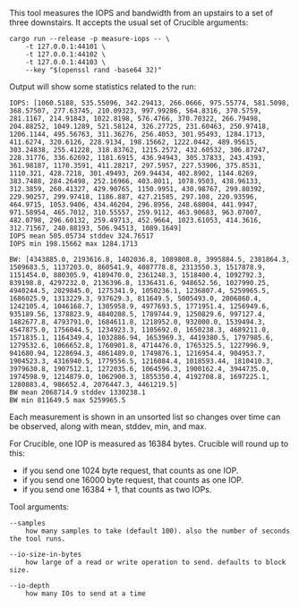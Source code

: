 This tool measures the IOPS and bandwidth from an upstairs to a set of three
downstairs. It accepts the usual set of Crucible arguments:

    cargo run --release -p measure-iops -- \
        -t 127.0.0.1:44101 \
        -t 127.0.0.1:44102 \
        -t 127.0.0.1:44103 \
        --key "$(openssl rand -base64 32)"

Output will show some statistics related to the run:

    IOPS: [1060.5188, 535.55096, 342.29413, 266.0666, 975.55774, 581.5098, 368.57507, 277.63745, 210.09323, 997.99286, 564.8316, 370.5759, 281.1167, 214.91843, 1022.8198, 576.4766, 370.70322, 266.79498, 204.88252, 1049.1289, 521.58124, 326.27725, 231.60463, 250.97418, 1206.1144, 495.56763, 311.36276, 256.4053, 301.95493, 1284.1713, 411.6274, 320.6126, 228.9134, 198.15662, 1222.0442, 489.95615, 303.24838, 255.41228, 318.83762, 1215.2572, 432.60532, 306.87247, 228.31776, 336.62692, 1181.6915, 436.94943, 305.37833, 243.4393, 361.98187, 1170.3591, 411.28217, 297.5957, 227.53906, 375.8531, 1110.321, 428.7218, 301.49493, 269.94434, 402.8902, 1144.8269, 383.7488, 284.26498, 252.16966, 403.8011, 1078.9503, 438.96133, 312.3859, 260.41327, 429.90765, 1150.9951, 430.98767, 299.80392, 229.90257, 299.97418, 1186.887, 427.21585, 297.108, 220.93596, 464.9715, 1053.9406, 434.46204, 296.8956, 248.68004, 441.9947, 971.58954, 465.7012, 310.55557, 259.9112, 463.90683, 963.07007, 482.0798, 296.60132, 259.49713, 452.9664, 1023.61053, 414.3616, 312.71567, 240.88193, 506.94513, 1089.1649]
    IOPS mean 505.05734 stddev 324.76517
    IOPS min 198.15662 max 1284.1713

    BW: [4343885.0, 2193616.8, 1402036.8, 1089808.8, 3995884.5, 2381864.3, 1509683.5, 1137203.0, 860541.9, 4087778.8, 2313550.3, 1517878.9, 1151454.0, 880305.9, 4189470.0, 2361248.3, 1518400.4, 1092792.3, 839198.8, 4297232.0, 2136396.8, 1336431.6, 948652.56, 1027990.25, 4940244.5, 2029845.0, 1275341.9, 1050236.1, 1236807.4, 5259965.5, 1686025.9, 1313229.3, 937629.3, 811649.5, 5005493.0, 2006860.4, 1242105.4, 1046168.7, 1305958.9, 4977693.5, 1771951.4, 1256949.6, 935189.56, 1378823.9, 4840208.5, 1789744.9, 1250829.6, 997127.4, 1482677.8, 4793791.0, 1684611.8, 1218952.0, 932000.0, 1539494.3, 4547875.0, 1756044.5, 1234923.3, 1105692.0, 1650238.3, 4689211.0, 1571835.1, 1164349.4, 1032886.94, 1653969.3, 4419380.5, 1797985.6, 1279532.6, 1066652.8, 1760901.8, 4714476.0, 1765325.5, 1227996.9, 941680.94, 1228694.3, 4861489.0, 1749876.1, 1216954.4, 904953.7, 1904523.3, 4316940.5, 1779556.5, 1216084.4, 1018593.44, 1810410.3, 3979630.8, 1907512.1, 1272035.6, 1064596.3, 1900162.4, 3944735.0, 1974598.9, 1214879.0, 1062900.3, 1855350.4, 4192708.8, 1697225.1, 1280883.4, 986652.4, 2076447.3, 4461219.5]
    BW mean 2068714.9 stddev 1330238.1
    BW min 811649.5 max 5259965.5

Each measurement is shown in an unsorted list so changes over time can be
observed, along with mean, stddev, min, and max.

For Crucible, one IOP is measured as 16384 bytes. Crucible will round up to
this:

- if you send one 1024 byte request, that counts as one IOP.
- if you send one 16000 byte request, that counts as one IOP.
- if you send one 16384 + 1, that counts as two IOPs.

Tool arguments:

    --samples
        how many samples to take (default 100). also the number of seconds the tool runs.

    --io-size-in-bytes
        how large of a read or write operation to send. defaults to block size.

    --io-depth
        how many IOs to send at a time
